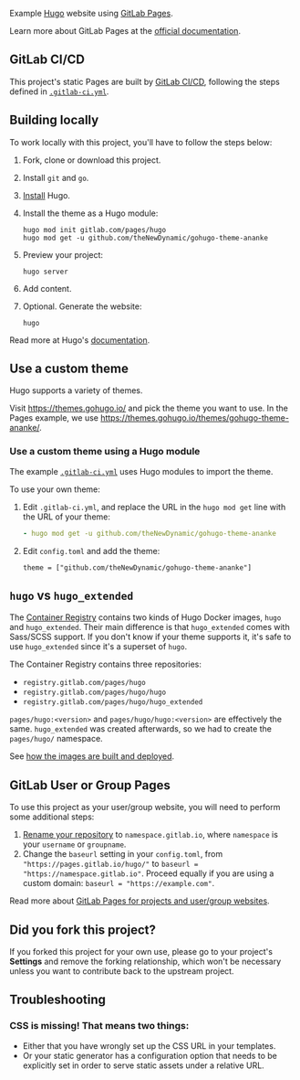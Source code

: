 Example [Hugo](https://gohugo.io) website using [GitLab Pages](https://about.gitlab.com/stages-devops-lifecycle/pages/).

Learn more about GitLab Pages at the [official documentation](https://docs.gitlab.com/ce/user/project/pages/).

## GitLab CI/CD

This project's static Pages are built by [GitLab CI/CD](https://about.gitlab.com/stages-devops-lifecycle/continuous-integration/),
following the steps defined in [`.gitlab-ci.yml`](.gitlab-ci.yml).

## Building locally

To work locally with this project, you'll have to follow the steps below:

1. Fork, clone or download this project.
1. Install `git` and `go`.
1. [Install](https://gohugo.io/getting-started/installing/) Hugo.
1. Install the theme as a Hugo module:

   ```shell
   hugo mod init gitlab.com/pages/hugo
   hugo mod get -u github.com/theNewDynamic/gohugo-theme-ananke
   ```

1. Preview your project:

   ```shell
   hugo server
   ```

1. Add content.
1. Optional. Generate the website:

   ```shell
   hugo
   ```

Read more at Hugo's [documentation](https://gohugo.io/getting-started/).

## Use a custom theme

Hugo supports a variety of themes.

Visit <https://themes.gohugo.io/> and pick the theme you want to use. In the
Pages example, we use <https://themes.gohugo.io/themes/gohugo-theme-ananke/>.

### Use a custom theme using a Hugo module

The example [`.gitlab-ci.yml`](.gitlab-ci.yml) uses Hugo modules to import the theme.

To use your own theme:

1. Edit `.gitlab-ci.yml`, and replace the URL in the `hugo mod get` line with the URL of your theme:

   ```yaml
   - hugo mod get -u github.com/theNewDynamic/gohugo-theme-ananke
   ```

1. Edit `config.toml` and add the theme:

   ```plaintext
   theme = ["github.com/theNewDynamic/gohugo-theme-ananke"]
   ```

## `hugo` vs `hugo_extended`

The [Container Registry](https://gitlab.com/pages/hugo/container_registry)
contains two kinds of Hugo Docker images, `hugo` and
`hugo_extended`. Their main difference is that `hugo_extended` comes with
Sass/SCSS support. If you don't know if your theme supports it, it's safe to
use `hugo_extended` since it's a superset of `hugo`.

The Container Registry contains three repositories:

- `registry.gitlab.com/pages/hugo`
- `registry.gitlab.com/pages/hugo/hugo`
- `registry.gitlab.com/pages/hugo/hugo_extended`

`pages/hugo:<version>` and `pages/hugo/hugo:<version>` are effectively the same.
`hugo_extended` was created afterwards, so we had to create the `pages/hugo/` namespace.

See [how the images are built and deployed](https://gitlab.com/pages/hugo/-/blob/707b8e367cdea5dbf471ff5bbec9f684ae51de79/.gitlab-ci.yml#L36-47).

## GitLab User or Group Pages

To use this project as your user/group website, you will need to perform
some additional steps:

1. [Rename your repository](https://docs.gitlab.com/ee/user/project/settings/#rename-a-repository) to `namespace.gitlab.io`, where `namespace` is
   your `username` or `groupname`.
1. Change the `baseurl` setting in your `config.toml`, from `"https://pages.gitlab.io/hugo/"` to `baseurl = "https://namespace.gitlab.io"`.
   Proceed equally if you are using a custom domain: `baseurl = "https://example.com"`.

Read more about [GitLab Pages for projects and user/group websites](https://docs.gitlab.com/ce/user/project/pages/getting_started_part_one.html).

## Did you fork this project?

If you forked this project for your own use, please go to your project's
**Settings** and remove the forking relationship, which won't be necessary
unless you want to contribute back to the upstream project.

## Troubleshooting

### CSS is missing! That means two things:

- Either that you have wrongly set up the CSS URL in your templates.
- Or your static generator has a configuration option that needs to be explicitly
  set in order to serve static assets under a relative URL.

